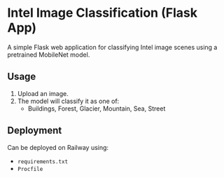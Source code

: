 # Intel Image Classification (Flask App)

A simple Flask web application for classifying Intel image scenes using a pretrained MobileNet model.

## Usage

1. Upload an image.
2. The model will classify it as one of:
   - Buildings, Forest, Glacier, Mountain, Sea, Street

## Deployment

Can be deployed on Railway using:

- `requirements.txt`
- `Procfile`

